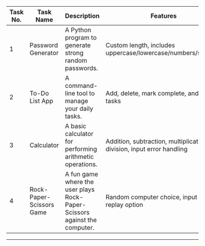 |  Task No. | Task Name              |  Description                                                                 | Features                                                                 |
|------------|---------------------------|--------------------------------------------------------------------------------|-----------------------------------------------------------------------------|
| 1          | Password Generator         | A Python program to generate strong random passwords.                         | Custom length, includes uppercase/lowercase/numbers/symbols               |
| 2          | To-Do List App            | A command-line tool to manage your daily tasks.                               | Add, delete, mark complete, and view tasks                                 |
| 3          | Calculator                | A basic calculator for performing arithmetic operations.                      | Addition, subtraction, multiplication, division, input error handling      |
| 4          | Rock-Paper-Scissors Game | A fun game where the user plays Rock-Paper-Scissors against the computer.     | Random computer choice, input check, replay option                         |

---
